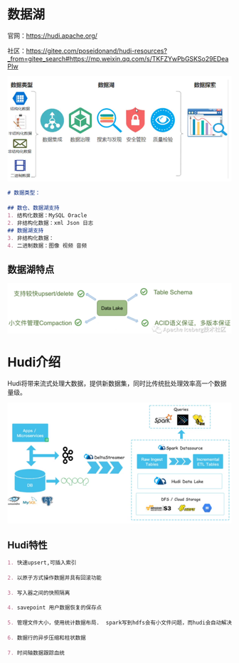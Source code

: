 # 数据湖



官网：https://hudi.apache.org/

社区：https://gitee.com/poseidonand/hudi-resources?_from=gitee_search#https://mp.weixin.qq.com/s/TKFZYwPbGSKSo29EDeaPIw

![image-20210506104024480](images/image-20210506104024480.png)

```markdown
# 数据类型：

## 数仓、数据湖支持
1. 结构化数据：MySQL Oracle
2. 非结构化数据：xml Json 日志
## 数据湖支持
3. 非结构化数据：
4. 二进制数据：图像 视频 音频
```



## 数据湖特点

![image-20210506104626380](images/image-20210506104626380.png)





# Hudi介绍

Hudi将带来流式处理大数据，提供新数据集，同时比传统批处理效率高一个数据量级。

![image-20210506105457641](images/image-20210506105457641.png)



## Hudi特性

```markdown
1. 快速upsert,可插入索引

2. 以原子方式操作数据并具有回滚功能

3. 写入器之间的快照隔离

4. savepoint 用户数据恢复的保存点

5. 管理文件大小，使用统计数据布局.  spark写到hdfs会有小文件问题，而hudi会自动解决小文件问题

6. 数据行的异步压缩和柱状数据

7. 时间轴数据跟踪血统
```

